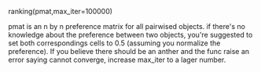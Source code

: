 ranking(pmat,max_iter=100000)

pmat is an n by n preference matrix for all pairwised objects.
if there's no knowledge about the preference between two objects,
you're suggested to set both correspondings cells to 0.5 (assuming
you normalize the preference). 
If you believe there should be an anther and the func raise an
error saying cannot converge, increase max_iter to a lager number.
